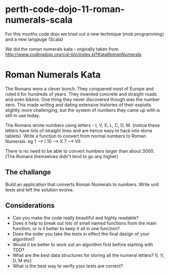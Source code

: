 # perth-code-dojo-11-roman-numerals-scala

For this months code dojo we tried out a new technique (mob programming) and a new langauge (Scala)

We did the roman numerals kata - orginally taken from http://www.codingdojo.org/cgi-bin/index.pl?KataRomanNumerals

# Roman Numerals Kata

The Romans were a clever bunch. They conquered most of Europe and ruled it for hundreds of years. They invented concrete and straight roads and even bikinis.
One thing they never discovered though was the number zero.
This made writing and dating extensive histories of their exploits slightly more challenging, but the system of numbers they came up with is still in use today.

The Romans wrote numbers using letters - I, V, X, L, C, D, M. (notice these letters have lots of straight lines and are hence easy to hack into stone tablets).
Write a function to convert from normal numbers to Roman Numerals: eg
  1 --> I
  10 --> X
  7 --> VII

There is no need to be able to convert numbers larger than about 3000. (The Romans themselves didn't tend to go any higher)

## The challange

Build an application that converts Roman Numerals to numbers. Write unit tests and left the solution evolve.

## Considerations

* Can you make the code really beautiful and highly readable?
* Does it help to break out lots of small named functions from the main function, or is it better to keep it all in one function?
* Does the order you take the tests in effect the final design of your algorithm?
* Would it be better to work out an algorithm first before starting with TDD?
* What are the best data structures for storing all the numeral letters? (I, V, D, M etc)
* What is the best way to verify your tests are correct?
